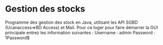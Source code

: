 # Gestion des stocks
Programme des gestion des stock en Java, utilisant les API SGBD (Ucanaccess=>BD Access) et Mail.
Pour ce loger pour faire démarrer la GUI principale entrez les information suivantes :
Username : admin
Password : 1Password$